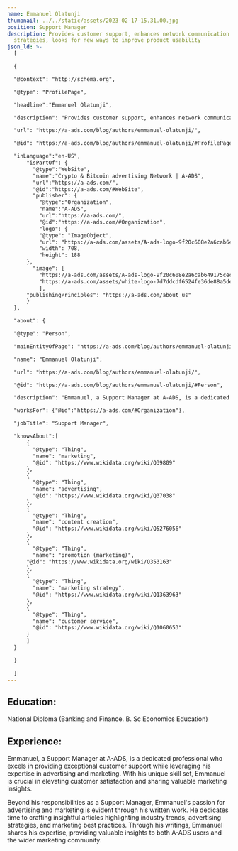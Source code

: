 ```yaml
---
name: Emmanuel Olatunji
thumbnail: ../../static/assets/2023-02-17-15.31.00.jpg
position: Support Manager
description: Provides customer support, enhances network communication
  strategies, looks for new ways to improve product usability
json_ld: >-
  [

  {

  "@context": "http://schema.org",

  "@type": "ProfilePage",

  "headline":"Emmanuel Olatunji",

  "description": "Provides customer support, enhances network communication strategies, looks for new ways to improve product usability",

  "url": "https://a-ads.com/blog/authors/emmanuel-olatunji/",

  "@id": "https://a-ads.com/blog/authors/emmanuel-olatunji/#ProfilePage",

  "inLanguage":"en-US",
      "isPartOf": {
        "@type":"WebSite",
        "name":"Crypto & Bitcoin advertising Network | A-ADS",
        "url":"https://a-ads.com/",
        "@id":"https://a-ads.com/#WebSite",
        "publisher": {
          "@type":"Organization",
          "name":"A-ADS",
          "url":"https://a-ads.com/",
          "@id":"https://a-ads.com/#Organization",   
          "logo": {
          "@type": "ImageObject",
          "url": "https://a-ads.com/assets/A-ads-logo-9f20c608e2a6cab649175cec3c3976253264542bc7b570a5de64eb3e206b5935.svg",
          "width": 708,
          "height": 188
      },
  	    "image": [
          "https://a-ads.com/assets/A-ads-logo-9f20c608e2a6cab649175cec3c3976253264542bc7b570a5de64eb3e206b5935.svg",
          "https://a-ads.com/assets/white-logo-7d7ddcdf6524fe36de88a5de9e76e6c6a6401b5e78910c27c1f0e7213cdc97bb.svg"
          ],
  	  "publishingPrinciples": "https://a-ads.com/about_us"
      }
  },

  "about": {

  "@type": "Person",

  "mainEntityOfPage": "https://a-ads.com/blog/authors/emmanuel-olatunji/",

  "name": "Emmanuel Olatunji",

  "url": "https://a-ads.com/blog/authors/emmanuel-olatunji/",

  "@id": "https://a-ads.com/blog/authors/emmanuel-olatunji/#Person",

  "description": "Emmanuel, a Support Manager at A-ADS, is a dedicated professional who excels in providing exceptional customer support while leveraging his expertise in advertising and marketing. With his unique skill set, Emmanuel is crucial in elevating customer satisfaction and sharing valuable marketing insights. Beyond his responsibilities as a Support Manager, Emmanuel's passion for advertising and marketing is evident through his written work. He dedicates time to crafting insightful articles highlighting industry trends, advertising strategies, and marketing best practices. Through his writings, Emmanuel shares his expertise, providing valuable insights to both A-ADS users and the wider marketing community.",

  "worksFor": {"@id":"https://a-ads.com/#Organization"},

  "jobTitle": "Support Manager",

  "knowsAbout":[
      {
        "@type": "Thing",
        "name": "marketing",
        "@id": "https://www.wikidata.org/wiki/Q39809"
      },
      {
        "@type": "Thing",
        "name": "advertising",
        "@id": "https://www.wikidata.org/wiki/Q37038"
      },	
      {
        "@type": "Thing",
        "name": "content creation",
        "@id": "https://www.wikidata.org/wiki/Q5276056"
      },
      {
        "@type": "Thing",
        "name": "promotion (marketing)",
  	  "@id": "https://www.wikidata.org/wiki/Q353163"
      },
      {
        "@type": "Thing",
        "name": "marketing strategy",
        "@id": "https://www.wikidata.org/wiki/Q1363963"
      },
      {
        "@type": "Thing",
        "name": "customer service",
        "@id": "https://www.wikidata.org/wiki/Q1060653"
      }
      ]
  }

  }

  ]
---
```

## Education:

National Diploma (Banking and Finance. B. Sc Economics Education)

## Experience:

Emmanuel, a Support Manager at A-ADS, is a dedicated professional who excels in providing exceptional customer support while leveraging his expertise in advertising and marketing. With his unique skill set, Emmanuel is crucial in elevating customer satisfaction and sharing valuable marketing insights. 

Beyond his responsibilities as a Support Manager, Emmanuel's passion for advertising and marketing is evident through his written work. He dedicates time to crafting insightful articles highlighting industry trends, advertising strategies, and marketing best practices. Through his writings, Emmanuel shares his expertise, providing valuable insights to both A-ADS users and the wider marketing community.